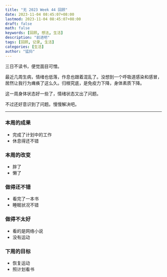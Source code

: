 ```yaml
---
title: "无 2023 Week 44 回顾"
date: 2023-11-04 08:45:07+08:00
lastmod: 2023-11-04 08:45:07+08:00
draft: false
math: false
keywords: [回顾, 想法, 生活]
description: "前进吧"
tags: [回顾, 记录, 生活]
categories: [生活]
author: "猛犸"
---
```


三日不读书，便觉面目可憎。

最近几周生病，情绪也低落，作息也跟着混乱了。没想到一个呼吸道感染和感冒，居然让我行为瘫痪了这么久。归根究底，是免疫力下降，身体素质下降。

这一周身体状态好一些了，情绪状态又出了问题。

不过还好意识到了问题。慢慢解决吧。

---

### 本周的成果

- 完成了计划中的工作
- 休息得还不错

### 本周的改变

- 胖了
- 懒了

### 做得还不错

- 看完了一本书
- 睡眠状况不错

### 做得不太好

- 看的是网络小说
- 没有运动

### 下周的目标

- 恢复运动
- 照计划看书
